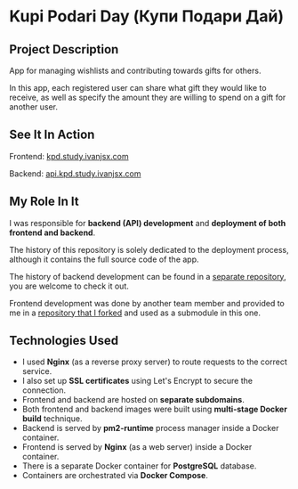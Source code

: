 # Kupi Podari Day (Купи Подари Дай)

## Project Description

App for managing wishlists and contributing towards gifts for others.

In this app, each registered user can share what gift they would like to receive, as well as specify the amount they are willing to spend on a gift for another user.

## See It In Action

Frontend: [kpd.study.ivanjsx.com](https://kpd.study.ivanjsx.com)

Backend: [api.kpd.study.ivanjsx.com](https://api.kpd.study.ivanjsx.com)

## My Role In It

I was responsible for **backend (API) development** and **deployment of both frontend and backend**.

The history of this repository is solely dedicated to the deployment process, although it contains the full source code of the app.

The history of backend development can be found in a [separate repository](https://github.com/ivanjsx/kupipodariday-api-nestjs), you are welcome to check it out.

Frontend development was done by another team member and provided to me in a [repository that I forked](https://github.com/yandex-praktikum/kupipodariday-frontend) and used as a submodule in this one.

## Technologies Used

- I used **Nginx** (as a reverse proxy server) to route requests to the correct service.
- I also set up **SSL certificates** using Let's Encrypt to secure the connection.
- Frontend and backend are hosted on **separate subdomains**.
- Both frontend and backend images were built using **multi-stage Docker build** technique.
- Backend is served by **pm2-runtime** process manager inside a Docker container.
- Frontend is served by **Nginx** (as a web server) inside a Docker container.
- There is a separate Docker container for **PostgreSQL** database.
- Containers are orchestrated via **Docker Compose**.
